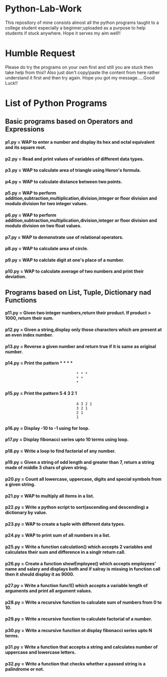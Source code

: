 # Python-Lab-Work
This repository of mine consists almost all the python programs taught to a college student especially a beginner;uploaded as a purpose to help students if stuck anywhere. Hope it serves my aim well!!  

# Humble Request 
Please do try the programs on your own first and still you are stuck then take help from this!!
Also just don't copy/paste the content from here rather understand it first and then try again.
Hope you got my message.....Good Luck!!

# List of Python Programs

## Basic programs based on Operators and Expressions

#### p1.py = WAP to enter a number and display its hex and octal equivalent and its square root.

#### p2.py = Read and print values of variables of different data types.

#### p3.py = WAP to calculate area of triangle using Heron's formula.

#### p4.py = WAP to calculate distance between two points.

#### p5.py = WAP to perform addition,subtraction,multiplication,division,integer or floor division and modulo division for two integer values.

#### p6.py = WAP to perform addition,subtraction,multiplication,division,integer or floor division and modulo division on two float values.

#### p7.py = WAP to demonstrate use of relational operators.

#### p8.py = WAP to calculate area of circle.

#### p9.py = WAP to calclate digit at one's place of a number.

#### p10.py = WAP to calculate average of two numbers and print their deviation.


## Programs based on List, Tuple, Dictionary nad Functions

#### p11.py = Given two integer numbers,return their product. If product > 1000, return their sum.

#### p12.py = Given a string,display only those characters which are present at an even index number.

#### p13.py = Reverse a given number and return true if it is same as original number.

#### p14.py = Print the pattern     * * * *
                                    * * *
                                    * *
                                    *

#### p15.py = Print the pattern     5 4 3 2 1
                                    4 3 2 1
                                    3 2 1
                                    2 1
                                    1

#### p16.py = Display -10 to -1 using for loop.

#### p17.py = Display fibonacci series upto 10 terms using loop.

#### p18.py = Write a loop to find factorial of any number.

#### p19.py = Given a string of odd length and greater than 7, return a string made of middle 3 chars of given string.

#### p20.py = Count all lowercase, uppercase, digits and special symbols from a given string.

#### p21.py = WAP to multiply all items in a list.

#### p22.py = Write a python script to sort(ascending and descending) a dictionary by value.

#### p23.py = WAP to create a tuple with different data types.

#### p24.py = WAP to print sum of all numbers in a list.

#### p25.py = Write a function calculation() which accepts 2 variables and calculates their sum and difference in a singlr return call.

#### p26.py = Create a function showEmployee() which accepts employees' name and salary and displays both and if salray is missing in function call then it should display it as 9000.

#### p27.py = Write a function func1() which accepts a variable length of arguments and print all argument values.

#### p28.py = Write a recursive function to calculate sum of numbers from 0 to 10.

#### p29.py = Write a recursive function to calculate factorial of a number. 

#### p30.py = Write a recursive function ot display fibonacci series upto N terms.

#### p31.py = Write a function that accepts a string and calculates number of uppercase and lowercase letters.

#### p32.py = Write a function that checks whether a passed string is a palindrome or not.
